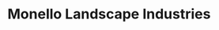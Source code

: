---
title: "Monello Landscape Industries"
url: /wayne/monello-landscape-industries/
shop: Garten-Center
---